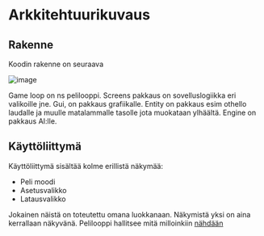 # Arkkitehtuurikuvaus
## Rakenne
Koodin rakenne on seuraava

![image](https://user-images.githubusercontent.com/57199282/147420869-4f1956a7-42bb-49bd-931e-f936a892d519.png)

Game loop on ns pelilooppi. Screens pakkaus on sovelluslogiikka eri valikoille jne. Gui, on pakkaus grafiikalle. Entity on pakkaus esim othello laudalle ja muulle matalammalle tasolle jota muokataan ylhäältä. Engine on pakkaus AI:lle.

## Käyttöliittymä

Käyttöliittymä sisältää kolme erillistä näkymää:

- Peli moodi
- Asetusvalikko
- Latausvalikko

Jokainen näistä on toteutettu omana luokkanaan. Näkymistä yksi on aina kerrallaan näkyvänä. Pelilooppi hallitsee mitä milloinkiin [nähdään](https://github.com/altarchess/ot-harjoitustyo/blob/master/src/othello_gui.py)

